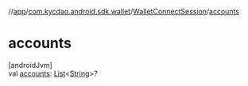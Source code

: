 //[app](../../../index.md)/[com.kycdao.android.sdk.wallet](../index.md)/[WalletConnectSession](index.md)/[accounts](accounts.md)

# accounts

[androidJvm]\
val [accounts](accounts.md): [List](https://kotlinlang.org/api/latest/jvm/stdlib/kotlin.collections/-list/index.html)&lt;[String](https://kotlinlang.org/api/latest/jvm/stdlib/kotlin/-string/index.html)&gt;?
